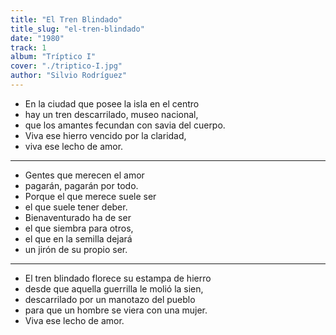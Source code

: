 ```yaml
---
title: "El Tren Blindado"
title_slug: "el-tren-blindado"
date: "1980"
track: 1
album: "Tríptico I"
cover: "./triptico-I.jpg"
author: "Silvio Rodríguez"
---
```


- En la ciudad que posee la isla en el centro
- hay un tren descarrilado, museo nacional,
- que los amantes fecundan con savia del cuerpo.
- Viva ese hierro vencido por la claridad,
- viva ese lecho de amor.

---

- Gentes que merecen el amor
- pagarán, pagarán por todo.
- Porque el que merece suele ser
- el que suele tener deber.
- Bienaventurado ha de ser
- el que siembra para otros,
- el que en la semilla dejará
- un jirón de su propio ser.

---

- El tren blindado florece su estampa de hierro
- desde que aquella guerrilla le molió la sien,
- descarrilado por un manotazo del pueblo
- para que un hombre se viera con una mujer.
- Viva ese lecho de amor.
